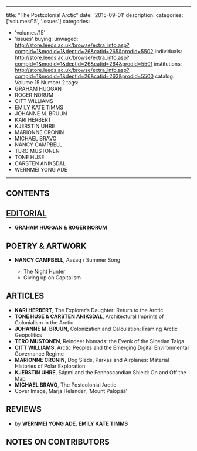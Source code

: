 
---
title: "The Postcolonial Arctic"
date: '2015-09-01'
description:
categories: ['volumes/15', 'issues']
categories:
  - 'volumes/15'
  - 'issues'
buying:
  unwaged: http://store.leeds.ac.uk/browse/extra_info.asp?compid=1&modid=1&deptid=26&catid=265&prodid=5502
  individuals: http://store.leeds.ac.uk/browse/extra_info.asp?compid=1&modid=1&deptid=26&catid=264&prodid=5501
  institutions: http://store.leeds.ac.uk/browse/extra_info.asp?compid=1&modid=1&deptid=26&catid=263&prodid=5500
catalog: Volume 15 Number 2
tags:
  - GRAHAM HUGGAN
  - ROGER NORUM
  - CITT WILLIAMS
  - EMILY KATE TIMMS
  - JOHANNE M. BRUUN
  - KARI HERBERT
  - KJERSTIN UHRE
  - MARIONNE CRONIN
  - MICHAEL BRAVO
  - NANCY CAMPBELL
  - TERO MUSTONEN
  - TONE HUSE
  - CARSTEN ANIKSDAL
  - WERNMEI YONG ADE

---


## CONTENTS

## <a href="http://www.academia.edu/15542604/15.2_The_Postcolonial_Arctic_Editorial_">EDITORIAL</a>

- **GRAHAM HUGGAN & ROGER NORUM**

## POETRY & ARTWORK

- **NANCY CAMPBELL**,  Aasaq / Summer Song
	
	- The Night Hunter
	- Giving up on Capitalism

## ARTICLES

- **KARI HERBERT**,  The Explorer’s Daughter: Return to the Arctic
- **TONE HUSE & CARSTEN ANIKSDAL**,  Architectural Imprints of Colonialism in the Arctic
- **JOHANNE M. BRUUN**,  Colonization and Calculation: Framing Arctic Geopolitics
- **TERO MUSTONEN**,  Reindeer Nomads: the Evenk of the Siberian Taiga
- **CITT WILLIAMS**,  Arctic Peoples and the Emerging Digital Environmental Governance Regime
- **MARIONNE CRONIN**,  Dog Sleds, Parkas and Airplanes: Material Histories of Polar Exploration
- **KJERSTIN UHRE**,  Sápmi and the Fennoscandian Shield: On and Off the Map
- **MICHAEL BRAVO**,  The Postcolonial Arctic 
- Cover Image,  Marja Helander, ‘Mount Palopää’ 

## REVIEWS

- by **WERNMEI YONG ADE**, **EMILY KATE TIMMS** 

## NOTES ON CONTRIBUTORS
